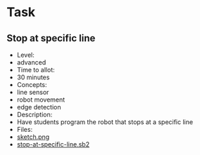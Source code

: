# Task

## Stop at specific line

* Level:
 * advanced
* Time to allot:
 * 30 minutes
* Concepts:
 * line sensor
 * robot movement
 * edge detection
* Description:
 * Have students program the robot that stops at a specific line
* Files:
 * [sketch.png](sketch.png)
 * [stop-at-specific-line.sb2](stop-at-specific-line.sb2)
		